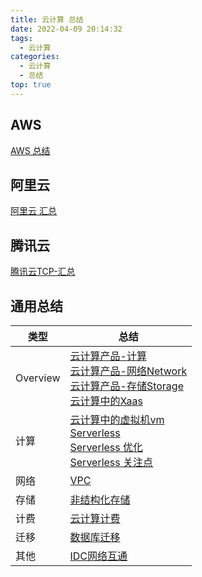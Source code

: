 ```yaml
---
title: 云计算 总结
date: 2022-04-09 20:14:32
tags:
  - 云计算
categories:
  - 云计算  
  - 总结
top: true  
---
```


<p></p>
<!-- more -->

## AWS
 [AWS 总结](../../../../2018/10/04/awsSummary/)

## 阿里云
 [阿里云 汇总](../../../../2022/05/16/aliyunSummary/)

## 腾讯云
[腾讯云TCP-汇总](../../../../2022/06/30/tencentTCPSummary/)

## 通用总结
| 类型          | 总结                                                         |
| ------------- | ------------------------------------------------------------ |
| Overview<br/> | [云计算产品-计算](../../../../2022/04/30/cloudProduct/)<br/>[云计算产品-网络Network](../../../../2022/05/22/cloudProduct-Network/)<br/>[云计算产品-存储Storage](../../../../2022/05/22/cloudProduct-Storage/)<br/>[云计算中的Xaas](../../../../2019/02/07/xaas/) |
| 计算 <br/>    | [云计算中的虚拟机vm](../../../../2020/07/29/vm/)<br/>[Serverless](../../../../2019/10/10/serverless/) <br/>[Serverless 优化](../../../../2022/06/03/serverlessOptimize/) <br/>[Serverless 关注点](../../../../2022/06/25/serverlessConcern/) |
| 网络<br/>     | [VPC](../../../../2022/04/09/vpc/)                           |
| 存储  <br/>   | [非结构化存储](../../../../2019/10/08/storage/)              |
| 计费 <br/>    | [云计算计费](../../../../2022/05/21/cloudComputingBilling/)  |
| 迁移<br/>     | [数据库迁移](../../../../2022/04/11/dbMigrate/)              |
| 其他<br/>     | [IDC网络互通](../../../../2019/05/15/netConnection/)         |







 